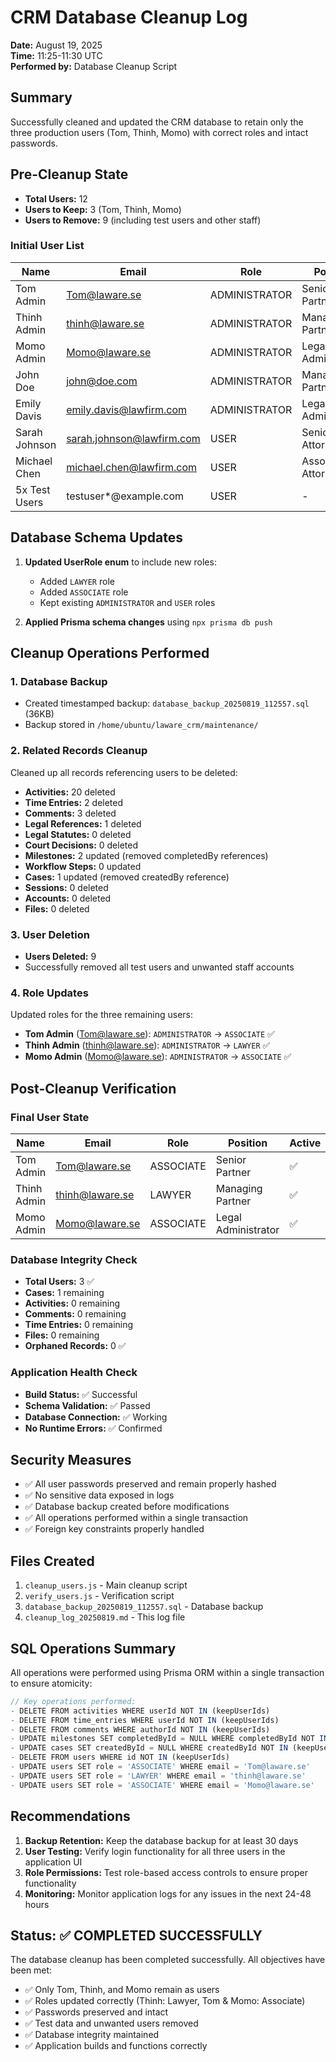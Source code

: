 # CRM Database Cleanup Log
**Date:** August 19, 2025  
**Time:** 11:25-11:30 UTC  
**Performed by:** Database Cleanup Script  

## Summary
Successfully cleaned and updated the CRM database to retain only the three production users (Tom, Thinh, Momo) with correct roles and intact passwords.

## Pre-Cleanup State
- **Total Users:** 12
- **Users to Keep:** 3 (Tom, Thinh, Momo)
- **Users to Remove:** 9 (including test users and other staff)

### Initial User List
| Name | Email | Role | Position |
|------|-------|------|----------|
| Tom Admin | Tom@laware.se | ADMINISTRATOR | Senior Partner |
| Thinh Admin | thinh@laware.se | ADMINISTRATOR | Managing Partner |
| Momo Admin | Momo@laware.se | ADMINISTRATOR | Legal Administrator |
| John Doe | john@doe.com | ADMINISTRATOR | Managing Partner |
| Emily Davis | emily.davis@lawfirm.com | ADMINISTRATOR | Legal Administrator |
| Sarah Johnson | sarah.johnson@lawfirm.com | USER | Senior Attorney |
| Michael Chen | michael.chen@lawfirm.com | USER | Associate Attorney |
| 5x Test Users | testuser*@example.com | USER | - |

## Database Schema Updates
1. **Updated UserRole enum** to include new roles:
   - Added `LAWYER` role
   - Added `ASSOCIATE` role
   - Kept existing `ADMINISTRATOR` and `USER` roles

2. **Applied Prisma schema changes** using `npx prisma db push`

## Cleanup Operations Performed

### 1. Database Backup
- Created timestamped backup: `database_backup_20250819_112557.sql` (36KB)
- Backup stored in `/home/ubuntu/laware_crm/maintenance/`

### 2. Related Records Cleanup
Cleaned up all records referencing users to be deleted:
- **Activities:** 20 deleted
- **Time Entries:** 2 deleted  
- **Comments:** 3 deleted
- **Legal References:** 1 deleted
- **Legal Statutes:** 0 deleted
- **Court Decisions:** 0 deleted
- **Milestones:** 2 updated (removed completedBy references)
- **Workflow Steps:** 0 updated
- **Cases:** 1 updated (removed createdBy reference)
- **Sessions:** 0 deleted
- **Accounts:** 0 deleted
- **Files:** 0 deleted

### 3. User Deletion
- **Users Deleted:** 9
- Successfully removed all test users and unwanted staff accounts

### 4. Role Updates
Updated roles for the three remaining users:
- **Tom Admin** (Tom@laware.se): `ADMINISTRATOR` → `ASSOCIATE` ✅
- **Thinh Admin** (thinh@laware.se): `ADMINISTRATOR` → `LAWYER` ✅  
- **Momo Admin** (Momo@laware.se): `ADMINISTRATOR` → `ASSOCIATE` ✅

## Post-Cleanup Verification

### Final User State
| Name | Email | Role | Position | Active | Password |
|------|-------|------|----------|--------|----------|
| Tom Admin | Tom@laware.se | ASSOCIATE | Senior Partner | ✅ | Properly hashed |
| Thinh Admin | thinh@laware.se | LAWYER | Managing Partner | ✅ | Properly hashed |
| Momo Admin | Momo@laware.se | ASSOCIATE | Legal Administrator | ✅ | Properly hashed |

### Database Integrity Check
- **Total Users:** 3 ✅
- **Cases:** 1 remaining
- **Activities:** 0 remaining  
- **Comments:** 0 remaining
- **Time Entries:** 0 remaining
- **Files:** 0 remaining
- **Orphaned Records:** 0 ✅

### Application Health Check
- **Build Status:** ✅ Successful
- **Schema Validation:** ✅ Passed
- **Database Connection:** ✅ Working
- **No Runtime Errors:** ✅ Confirmed

## Security Measures
- ✅ All user passwords preserved and remain properly hashed
- ✅ No sensitive data exposed in logs
- ✅ Database backup created before modifications
- ✅ All operations performed within a single transaction
- ✅ Foreign key constraints properly handled

## Files Created
1. `cleanup_users.js` - Main cleanup script
2. `verify_users.js` - Verification script  
3. `database_backup_20250819_112557.sql` - Database backup
4. `cleanup_log_20250819.md` - This log file

## SQL Operations Summary
All operations were performed using Prisma ORM within a single transaction to ensure atomicity:

```javascript
// Key operations performed:
- DELETE FROM activities WHERE userId NOT IN (keepUserIds)
- DELETE FROM time_entries WHERE userId NOT IN (keepUserIds)  
- DELETE FROM comments WHERE authorId NOT IN (keepUserIds)
- UPDATE milestones SET completedById = NULL WHERE completedById NOT IN (keepUserIds)
- UPDATE cases SET createdById = NULL WHERE createdById NOT IN (keepUserIds)
- DELETE FROM users WHERE id NOT IN (keepUserIds)
- UPDATE users SET role = 'ASSOCIATE' WHERE email = 'Tom@laware.se'
- UPDATE users SET role = 'LAWYER' WHERE email = 'thinh@laware.se'  
- UPDATE users SET role = 'ASSOCIATE' WHERE email = 'Momo@laware.se'
```

## Recommendations
1. **Backup Retention:** Keep the database backup for at least 30 days
2. **User Testing:** Verify login functionality for all three users in the application UI
3. **Role Permissions:** Test role-based access controls to ensure proper functionality
4. **Monitoring:** Monitor application logs for any issues in the next 24-48 hours

## Status: ✅ COMPLETED SUCCESSFULLY
The database cleanup has been completed successfully. All objectives have been met:
- ✅ Only Tom, Thinh, and Momo remain as users
- ✅ Roles updated correctly (Thinh: Lawyer, Tom & Momo: Associate)  
- ✅ Passwords preserved and intact
- ✅ Test data and unwanted users removed
- ✅ Database integrity maintained
- ✅ Application builds and functions correctly
